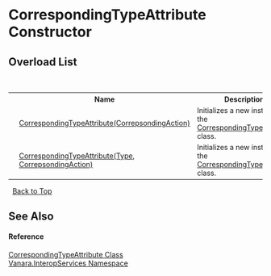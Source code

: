 # CorrespondingTypeAttribute Constructor 
 


## Overload List
&nbsp;<table><tr><th></th><th>Name</th><th>Description</th></tr><tr><td>![Public method](media/pubmethod.gif "Public method")</td><td><a href="96885a90-4654-963f-461f-bf011b691100">CorrespondingTypeAttribute(CorrepsondingAction)</a></td><td>
Initializes a new instance of the <a href="4e051dff-829d-312d-1def-b17c9c64cdb5">CorrespondingTypeAttribute</a> class.</td></tr><tr><td>![Public method](media/pubmethod.gif "Public method")</td><td><a href="6ead976c-7183-0897-5caa-f4488714431e">CorrespondingTypeAttribute(Type, CorrepsondingAction)</a></td><td>
Initializes a new instance of the <a href="4e051dff-829d-312d-1def-b17c9c64cdb5">CorrespondingTypeAttribute</a> class.</td></tr></table>&nbsp;
<a href="#correspondingtypeattribute-constructor">Back to Top</a>

## See Also


#### Reference
<a href="4e051dff-829d-312d-1def-b17c9c64cdb5">CorrespondingTypeAttribute Class</a><br /><a href="46913109-b3e0-3b59-6f7f-071f8aa90bf0">Vanara.InteropServices Namespace</a><br />